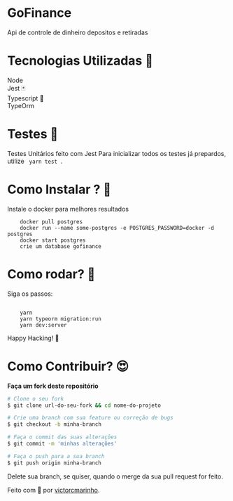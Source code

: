 # GoFinance
Api de controle de dinheiro depositos e retiradas

# Tecnologias Utilizadas 🚀
Node  <br />
Jest 🃏 <br />
Typescript 🦕 <br />
TypeOrm

# Testes 🧪
Testes Unitários feito com Jest
Para inicializar todos os testes já prepardos, utilize <code> yarn test </code>.

# Como Instalar ? 🤔

Instale o docker para melhores resultados

```
    docker pull postgres
    docker run --name some-postgres -e POSTGRES_PASSWORD=docker -d postgres
    docker start postgres
    crie um database gofinance
```

# Como rodar? 🤔
Siga os passos:

<code>
    yarn
    yarn typeorm migration:run
    yarn dev:server

</code>
Happy Hacking! 🚀

# Como Contribuir? 😍
**Faça um fork deste repositório**

```bash
# Clone o seu fork
$ git clone url-do-seu-fork && cd nome-do-projeto

# Crie uma branch com sua feature ou correção de bugs
$ git checkout -b minha-branch

# Faça o commit das suas alterações
$ git commit -m 'minhas alterações'

# Faça o push para a sua branch
$ git push origin minha-branch
```

Delete sua branch, se quiser, quando o merge da sua pull request for feito. <br />

Feito com 💜 por <a href="https://www.linkedin.com/in/victorcmarinho/" target="blank">victorcmarinho</a>.
